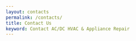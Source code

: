 ```yaml
---
layout: contacts
permalink: /contacts/
title: Contact Us
keyword: Contact AC/DC HVAC & Appliance Repair
---
```

